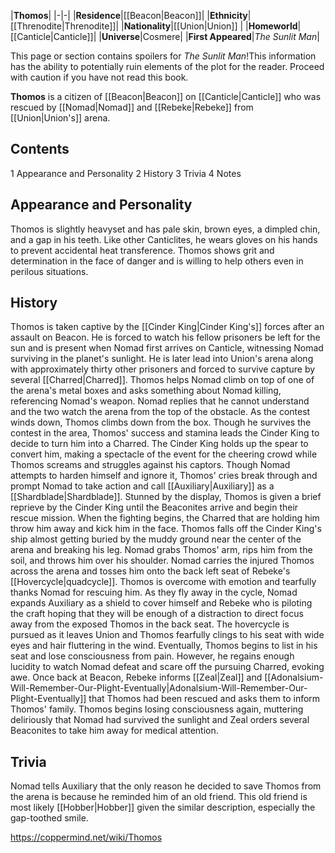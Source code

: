 |**Thomos**|
|-|-|
|**Residence**|[[Beacon\|Beacon]]|
|**Ethnicity**|[[Threnodite\|Threnodite]]|
|**Nationality**|[[Union\|Union]] |
|**Homeworld**|[[Canticle\|Canticle]]|
|**Universe**|Cosmere|
|**First Appeared**|*The Sunlit Man*|

This page or section contains spoilers for *The Sunlit Man*!This information has the ability to potentially ruin elements of the plot for the reader. Proceed with caution if you have not read this book.

**Thomos** is a citizen of [[Beacon\|Beacon]] on [[Canticle\|Canticle]] who was rescued by [[Nomad\|Nomad]] and [[Rebeke\|Rebeke]] from [[Union\|Union's]] arena.

## Contents

1 Appearance and Personality
2 History
3 Trivia
4 Notes


## Appearance and Personality
Thomos is slightly heavyset and has pale skin, brown eyes, a dimpled chin, and a gap in his teeth. Like other Canticlites, he wears gloves on his hands to prevent accidental heat transference. Thomos shows grit and determination in the face of danger and is willing to help others even in perilous situations.

## History
Thomos is taken captive by the [[Cinder King\|Cinder King's]] forces after an assault on Beacon. He is forced to watch his fellow prisoners be left for the sun and is present when Nomad first arrives on Canticle, witnessing Nomad surviving in the planet's sunlight.
He is later lead into Union's arena along with approximately thirty other prisoners and forced to survive capture by several [[Charred\|Charred]]. Thomos helps Nomad climb on top of one of the arena's metal boxes and asks something about Nomad killing, referencing Nomad's weapon. Nomad replies that he cannot understand and the two watch the arena from the top of the obstacle. As the contest winds down, Thomos climbs down from the box.
Though he survives the contest in the area, Thomos' success and stamina leads the Cinder King to decide to turn him into a Charred. The Cinder King holds up the spear to convert him, making a spectacle of the event for the cheering crowd while Thomos screams and struggles against his captors. Though Nomad attempts to harden himself and ignore it, Thomos' cries break through and prompt Nomad to take action and call [[Auxiliary\|Auxiliary]] as a [[Shardblade\|Shardblade]]. Stunned by the display, Thomos is given a brief reprieve by the Cinder King until the Beaconites arrive and begin their rescue mission.
When the fighting begins, the Charred that are holding him throw him away and kick him in the face. Thomos falls off the Cinder King's ship almost getting buried by the muddy ground near the center of the arena and breaking his leg. Nomad grabs Thomos' arm, rips him from the soil, and throws him over his shoulder. Nomad carries the injured Thomos across the arena and tosses him onto the back left seat of Rebeke's [[Hovercycle\|quadcycle]]. Thomos is overcome with emotion and tearfully thanks Nomad for rescuing him. As they fly away in the cycle, Nomad expands Auxiliary as a shield to cover himself and Rebeke who is piloting the craft hoping that they will be enough of a distraction to direct focus away from the exposed Thomos in the back seat.
The hovercycle is pursued as it leaves Union and Thomos fearfully clings to his seat with wide eyes and hair fluttering in the wind. Eventually, Thomos begins to list in his seat and lose consciousness from pain. However, he regains enough lucidity to watch Nomad defeat and scare off the pursuing Charred, evoking awe.
Once back at Beacon, Rebeke informs [[Zeal\|Zeal]] and [[Adonalsium-Will-Remember-Our-Plight-Eventually\|Adonalsium-Will-Remember-Our-Plight-Eventually]] that Thomos had been rescued and asks them to inform Thomos' family. Thomos begins losing consciousness again, muttering deliriously that Nomad had survived the sunlight and Zeal orders several Beaconites to take him away for medical attention.

## Trivia
Nomad tells Auxiliary that the only reason he decided to save Thomos from the arena is because he reminded him of an old friend. This old friend is most likely [[Hobber\|Hobber]] given the similar description, especially the gap-toothed smile.


https://coppermind.net/wiki/Thomos